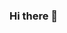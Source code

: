 ### Hi there 👋

<!--
**ryan-dev05/ryan-dev05** is a ✨ _special_ ✨ repository because its `README.md` (this file) appears on your GitHub profile.

Here are some ideas to get you started:

- 🔭 I’m currently working on C projects
- 🌱 I’m currently learning C language and C++
- ⚡ Fun fact: 1 == 4
-->
